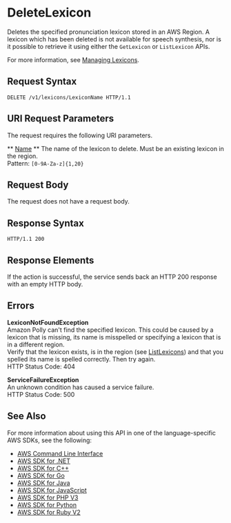# DeleteLexicon<a name="API_DeleteLexicon"></a>

Deletes the specified pronunciation lexicon stored in an AWS Region\. A lexicon which has been deleted is not available for speech synthesis, nor is it possible to retrieve it using either the `GetLexicon` or `ListLexicon` APIs\.

For more information, see [Managing Lexicons](http://docs.aws.amazon.com/polly/latest/dg/managing-lexicons.html)\.

## Request Syntax<a name="API_DeleteLexicon_RequestSyntax"></a>

```
DELETE /v1/lexicons/LexiconName HTTP/1.1
```

## URI Request Parameters<a name="API_DeleteLexicon_RequestParameters"></a>

The request requires the following URI parameters\.

 ** [Name](#API_DeleteLexicon_RequestSyntax) **   <a name="polly-DeleteLexicon-request-Name"></a>
The name of the lexicon to delete\. Must be an existing lexicon in the region\.  
Pattern: `[0-9A-Za-z]{1,20}` 

## Request Body<a name="API_DeleteLexicon_RequestBody"></a>

The request does not have a request body\.

## Response Syntax<a name="API_DeleteLexicon_ResponseSyntax"></a>

```
HTTP/1.1 200
```

## Response Elements<a name="API_DeleteLexicon_ResponseElements"></a>

If the action is successful, the service sends back an HTTP 200 response with an empty HTTP body\.

## Errors<a name="API_DeleteLexicon_Errors"></a>

 **LexiconNotFoundException**   
Amazon Polly can't find the specified lexicon\. This could be caused by a lexicon that is missing, its name is misspelled or specifying a lexicon that is in a different region\.  
Verify that the lexicon exists, is in the region \(see [ListLexicons](API_ListLexicons.md)\) and that you spelled its name is spelled correctly\. Then try again\.  
HTTP Status Code: 404

 **ServiceFailureException**   
An unknown condition has caused a service failure\.  
HTTP Status Code: 500

## See Also<a name="API_DeleteLexicon_SeeAlso"></a>

For more information about using this API in one of the language\-specific AWS SDKs, see the following:
+  [AWS Command Line Interface](https://docs.aws.amazon.com/goto/aws-cli/polly-2016-06-10/DeleteLexicon) 
+  [AWS SDK for \.NET](https://docs.aws.amazon.com/goto/DotNetSDKV3/polly-2016-06-10/DeleteLexicon) 
+  [AWS SDK for C\+\+](https://docs.aws.amazon.com/goto/SdkForCpp/polly-2016-06-10/DeleteLexicon) 
+  [AWS SDK for Go](https://docs.aws.amazon.com/goto/SdkForGoV1/polly-2016-06-10/DeleteLexicon) 
+  [AWS SDK for Java](https://docs.aws.amazon.com/goto/SdkForJava/polly-2016-06-10/DeleteLexicon) 
+  [AWS SDK for JavaScript](https://docs.aws.amazon.com/goto/AWSJavaScriptSDK/polly-2016-06-10/DeleteLexicon) 
+  [AWS SDK for PHP V3](https://docs.aws.amazon.com/goto/SdkForPHPV3/polly-2016-06-10/DeleteLexicon) 
+  [AWS SDK for Python](https://docs.aws.amazon.com/goto/boto3/polly-2016-06-10/DeleteLexicon) 
+  [AWS SDK for Ruby V2](https://docs.aws.amazon.com/goto/SdkForRubyV2/polly-2016-06-10/DeleteLexicon) 